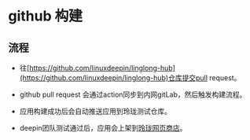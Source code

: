 # github 构建

## 流程

- 往[https://github.com/linuxdeepin/linglong-hub](https://github.com/linuxdeepin/linglong-hub)仓库提交pull request。

- github pull request 会通过action同步到内网gitLab，然后触发构建流程。

- 应用构建成功后会自动推送应用到玲珑测试仓库。

- deepin团队测试通过后，应用会上架到[玲珑网页商店](https://store.linglong.space)。

